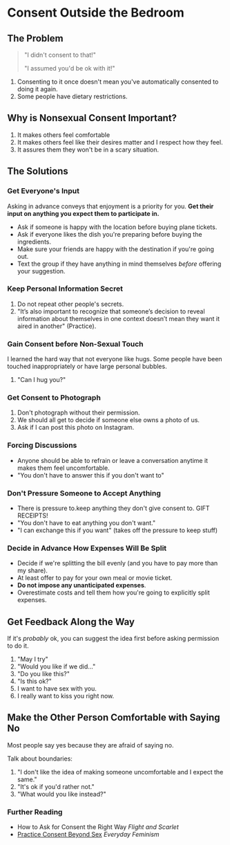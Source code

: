 # Consent Outside the Bedroom

## The Problem

> "I didn't consent to that!"
>
> "I assumed you'd be ok with it!"

1. Consenting to it once doesn't mean you've automatically consented to doing it again.
2. Some people have dietary restrictions.

## Why is Nonsexual Consent Important?

1. It makes others feel comfortable
2. It makes others feel like their desires matter and I respect how they feel.
3. It assures them they won't be in a scary situation.

## The Solutions

### Get Everyone's Input

Asking in advance conveys that enjoyment is a priority for you. **Get their input on anything you expect them to participate in.**

* Ask if someone is happy with the location before buying plane tickets.&#x20;
* Ask if everyone likes the dish you're preparing before buying the ingredients.
* Make sure your friends are happy with the destination if you're going out.
* Text the group if they have anything in mind themselves _before_ offering your suggestion.

### Keep Personal Information Secret

1. Do not repeat other people's secrets.
2. "It’s also important to recognize that someone’s decision to reveal information about themselves in one context doesn’t mean they want it aired in another" (Practice).

### Gain Consent before Non-Sexual Touch

I learned the hard way that not everyone like hugs. Some people have been touched inappropriately or have large personal bubbles.&#x20;

1. "Can I hug you?"

### Get Consent to Photograph

1. Don't photograph without their permission.
2. We should all get to decide if someone else owns a photo of us.
3. Ask if I can post this photo on Instagram.

### Forcing Discussions

* Anyone should be able to refrain or leave a conversation anytime it makes them feel uncomfortable.
* "You don't have to answer this if you don't want to"

### Don't Pressure Someone to Accept Anything

* There is pressure to.keep anything they don't give consent to. GIFT RECEIPTS!&#x20;
* "You don't have to eat anything you don't want."
* "I can exchange this if you want" (takes off the pressure to keep stuff)

### Decide in Advance How Expenses Will Be Split

* Decide if we're splitting the bill evenly (and you have to pay more than my share).
* At least offer to pay for your own meal or movie ticket.
* **Do not impose any unanticipated expenses**.&#x20;
* Overestimate costs and tell them how you're going to explicitly split expenses.

## Get Feedback Along the Way

If it's _probably_ ok, you can suggest the idea first before asking permission to do it.&#x20;

1. "May I try"
2. "Would you like if we did..."
3. "Do you like this?"
4. "Is this ok?"
5. I want to have sex with you.
6. I really want to kiss you right now.

## Make the Other Person Comfortable with Saying No

Most people say yes because they are afraid of saying no.

Talk about boundaries:

1. "I don't like the idea of making someone uncomfortable and I expect the same."
2. "It's ok if you'd rather not."
3. "What would you like instead?"

### Further Reading

* How to Ask for Consent the Right Way _Flight and Scarlet_
* [Practice Consent Beyond Sex](https://everydayfeminism.com/2015/11/practice-consent-beyond-sex/) _Everyday Feminism_
